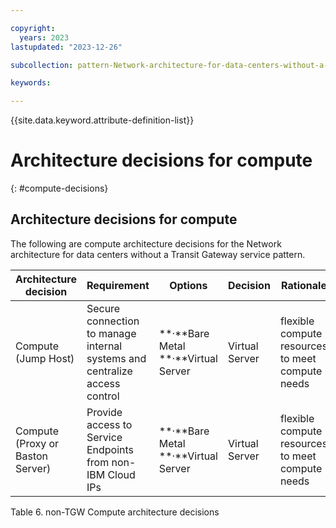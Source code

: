 ```yaml
---

copyright:
  years: 2023
lastupdated: "2023-12-26"

subcollection: pattern-Network-architecture-for-data-centers-without-a-Transit-Gateway-serviceattern-sap-on-vpc

keywords:

---
```


{{site.data.keyword.attribute-definition-list}}

# Architecture decisions for compute
{: #compute-decisions}

## Architecture decisions for compute

The following are compute architecture decisions for the Network architecture for data centers without a Transit Gateway service pattern.

| **Architecture decision**        | **Requirement**                                                            | **Options**                                 | **Decision**   | **Rationale**                                    |
|----------------------------------|----------------------------------------------------------------------------|---------------------------------------------|----------------|--------------------------------------------------|
| Compute (Jump Host)              | Secure connection to manage internal systems and centralize access control | \*\*·\*\*Bare Metal \*\*·\*\*Virtual Server | Virtual Server | flexible compute resources to meet compute needs |
| Compute (Proxy or Baston Server) | Provide access to Service Endpoints from non-IBM Cloud IPs                 | \*\*·\*\*Bare Metal \*\*·\*\*Virtual Server | Virtual Server | flexible compute resources to meet compute needs |

Table 6. non-TGW Compute architecture decisions
